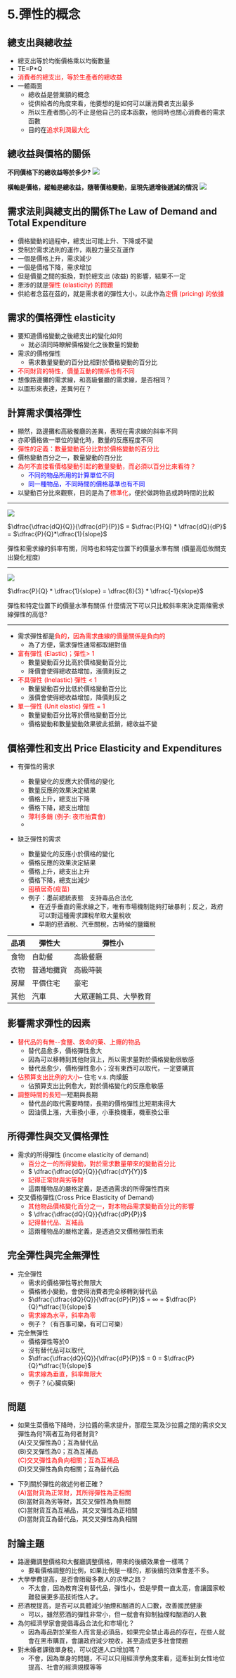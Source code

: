 # 5.彈性的概念
## 總支出與總收益
* 總支出等於均衡價格乘以均衡數量
* TE=P*Q
* <font color = 'red'>消費者的總支出，等於生產者的總收益</font>
* 一體兩面
    * 總收益是營業額的概念
    * 從供給者的角度來看，他要想的是如何可以讓消費者支出最多
    * 所以生產者關心的不止是他自己的成本函數，他同時也關心消費者的需求函數
    * 目的在<font color = 'red'>追求利潤最大化</font>
## 總收益與價格的關係

**不同價格下的總收益等於多少?**
![](./Picture/1.png)

**橫軸是價格，縱軸是總收益，隨著價格變動，呈現先遞增後遞減的情況**
![](./Picture/2.png)

## 需求法則與總支出的關係The Law of Demand and Total Expenditure
* 價格變動的過程中，總支出可能上升、下降或不變
* 受制於需求法則的運作，兩股力量交互運作
* 一個是價格上升，需求減少
* 一個是價格下降，需求增加
* 但是價量之間的抵換，對於總支出 (收益) 的影響，結果不一定
* 牽涉的就是<font color = 'red'>彈性 (elasticity) 的問題</font>
* 供給者念茲在茲的，就是需求者的彈性大小，以此作為<font color = 'red'>定價 (pricing) 的依據</font>


## 需求的價格彈性 elasticity
* 要知道價格變動之後總支出的變化如何
    * 就必須同時瞭解價格變化之後數量的變動
* 需求的價格彈性
    * 需求數量變動的百分比相對於價格變動的百分比
* <font color = 'red'>不同財貨的特性，價量互動的關係也有不同</font>
* 想像路邊攤的需求線，和高級餐廳的需求線，是否相同？
* 以圖形來表達，差異何在？

## 計算需求價格彈性
* 顯然，路邊攤和高級餐廳的差異，表現在需求線的斜率不同
* 亦即價格做一單位的變化時，數量的反應程度不同
* <font color = 'red'>彈性的定義：數量變動百分比對於價格變動的百分比</font>
* 價格變動百分之一，數量變動的百分比
* <font color = 'red'>為何不直接看價格變動引起的數量變動，而必須以百分比來看待？</font>
    * <font color = 'blue'>不同的物品所用的計算單位不同</font>
    * <font color = 'blue'>同一種物品，不同時間的價格基準也有不同</font>
* 以變動百分比來觀察，目的是為了<font color = 'red'>標準化</font>，便於做跨物品或跨時間的比較
---
![](./Picture/3.png)

$\dfrac{\dfrac{dQ}{Q}}{\dfrac{dP}{P}}$ = $\dfrac{P}{Q} * \dfrac{dQ}{dP}$ = $\dfrac{P}{Q}*\dfrac{1}{slope}$

彈性和需求線的斜率有關，同時也和特定位置下的價量水準有關 (價量高低攸關支出變化程度)

---
![](./Picture/4.png)

$\dfrac{P}{Q} * \dfrac{1}{slope} = \dfrac{8}{3} * \dfrac{-1}{slope}$

彈性和特定位置下的價量水準有關係
什麼情況下可以只比較斜率來決定兩條需求線彈性的高低?

---
* 需求彈性都是<font color = 'red'>負的，因為需求曲線的價量關係是負向的</font>
    * 為了方便，需求彈性通常都取絕對值
* <font color = 'red'>富有彈性 (Elastic)；彈性> 1</font>
    * 數量變動百分比高於價格變動百分比
    * 降價會使得總收益增加，漲價則反之
* <font color = 'red'>不具彈性 (Inelastic) 彈性 < 1</font>
    * 數量變動百分比低於價格變動百分比
    * 漲價會使得總收益增加，降價則反之
* <font color = 'red'>單一彈性 (Unit elastic) 彈性 = 1</font>
    * 數量變動百分比等於價格變動百分比
    * 價格變動和數量變動效果彼此抵銷，總收益不變

## 價格彈性和支出 Price Elasticity and Expenditures
* 有彈性的需求
    * 數量變化的反應大於價格的變化
    * 數量反應的效果決定結果
    * 價格上升，總支出下降
    * 價格下降，總支出增加
    * <font color = 'red'>薄利多銷 (例子: 夜市拍賣會)</font>
    * 


* 缺乏彈性的需求
    * 數量變化的反應小於價格的變化
    * 價格反應的效果決定結果
    * 價格上升，總支出上升
    * 價格下降，總支出減少
    * <font color = 'red'>囤積居奇(疫苗)</font>
    * 例子：墨前總統表態　支持毒品合法化
        * 在近乎垂直的需求線之下，唯有市場機制能夠打破暴利；反之，政府可以對這種需求課稅牟取大量稅收
        * 早期的菸酒稅、汽車關稅，古時候的鹽鐵稅

| 品項 | 彈性大 | 彈性小 |
|-----|-------|-------|
|食物  |自助餐  |高級餐廳|
|衣物  |普通地攤貨|高級時裝|
|房屋|平價住宅|豪宅|
|其他|汽車|大眾運輸工具、大學教育|


## 影響需求彈性的因素
* <font color = 'red'>替代品的有無--食鹽、救命的藥、上癮的物品</font>
    * 替代品愈多，價格彈性愈大
    * 因為可以移轉到其他財貨上，所以需求量對於價格變動很敏感
    * 替代品愈少，價格彈性愈小；沒有東西可以取代，一定要購買
* <font color = 'red'>佔預算支出比例的大小</font>– 住宅 v.s. 肉燥飯
    * 佔預算支出比例愈大，對於價格變化的反應愈敏感
* <font color = 'red'>調整時間的長短</font>—短期與長期
    * 替代品的取代需要時間，長期的價格彈性比短期來得大
    * 因油價上漲，大車換小車，小車換機車，機車換公車

## 所得彈性與交叉價格彈性
* 需求的所得彈性 (income elasticity of demand) 
    * <font color = 'red'>百分之一的所得變動，對於需求數量帶來的變動百分比</font>
    * $ \dfrac{\dfrac{dQ}{Q}}{\dfrac{dY}{Y}}$ 
    * <font color = 'red'>記得正常財與劣等財</font>
    * 這兩種物品的嚴格定義，是透過需求的所得彈性而來
* 交叉價格彈性(Cross Price Elasticity of Demand)
    * <font color = 'red'>其他物品價格變化百分之一，對本物品需求變動百分比的影響</font>
    * $ \dfrac{\dfrac{dQ}{Q}}{\dfrac{dP}{P}}$ 
    * <font color = 'red'>記得替代品、互補品</font>
    * 這兩種物品的嚴格定義，是透過交叉價格彈性而來

## 完全彈性與完全無彈性
* 完全彈性
    * 需求的價格彈性等於無限大
    * 價格微小變動，會使得消費者完全移轉到替代品
    * $\dfrac{\dfrac{dQ}{Q}}{\dfrac{dP}{P}}$ =  ∞  = $\dfrac{P}{Q}*\dfrac{1}{slope}$
    * <font color = 'red'>需求線為水平，斜率為零</font>
    * 例子？（有百事可樂，有可口可樂）
* 完全無彈性
    * 價格彈性等於0
    * 沒有替代品可以取代,
    * $\dfrac{\dfrac{dQ}{Q}}{\dfrac{dP}{P}}$ =  0  = $\dfrac{P}{Q}*\dfrac{1}{slope}$
    * <font color = 'red'>需求線為垂直，斜率無限大</font>
    * 例子？(心臟病藥)




## 問題
* 如果生菜價格下降時，沙拉醬的需求提升，那麼生菜及沙拉醬之間的需求交叉彈性為何?兩者互為何者財貨?<br>
(A)交叉彈性為0；互為替代品<br>
(B)交叉彈性為0；互為互補品<br>
<font color = 'red'>(C)交叉彈性為負向相關；互為互補品</font><br>
(D)交叉彈性為負向相關；互為替代品


* 下列關於彈性的敘述何者正確？ <br>
<font color = 'red'>(A)當財貨為正常財，其所得彈性為正相關</font><br>
(B)當財貨為劣等財，其交叉彈性為負相關<br>
(C)當財貨互為互補品，其交叉彈性為正相關<br>
(D)當財貨互為替代品，其交叉彈性為負相關



## 討論主題
* 路邊攤調整價格和大餐廳調整價格，帶來的後續效果會一樣嗎？
    * 要看價格調整的比例，如果比例是一樣的，那後續的效果會差不多。
* 大學學費提高，是否會阻礙多數人的求學之路？
    * 不太會，因為教育沒有替代品，彈性小，但是學費一直太高，會讓國家較難發展更多高技術性人才。 
* 菸酒稅提高，是否可以具體減少抽煙和酗酒的人口數，改善國民健康
    * 可以，雖然菸酒的彈性非常小，但一就會有抑制抽煙和酗酒的人數
* 為何經濟學家會提倡毒品合法化和市場化？
    * 因為毒品對於某些人而言是必須品，如果完全禁止毒品的存在，在些人就會在黑市購買，會讓政府減少稅收，甚至造成更多社會問題
* 對未婚者課徵單身稅，可以促進人口增加嗎？
    * 不會，因為單身的問題，不可以只用經濟學角度來看，這牽扯到女性地位提高、社會的經濟規模等等